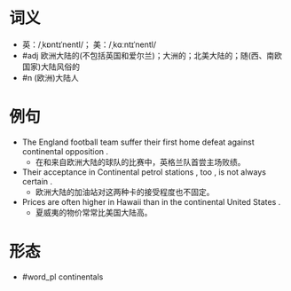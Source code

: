 # 词义
- 英：/ˌkɒntɪˈnentl/； 美：/ˌkɑːntɪˈnentl/
- #adj 欧洲大陆的(不包括英国和爱尔兰)；大洲的；北美大陆的；随(西、南欧国家)大陆风俗的
- #n (欧洲)大陆人
# 例句
- The England football team suffer their first home defeat against continental opposition .
	- 在和来自欧洲大陆的球队的比赛中，英格兰队首尝主场败绩。
- Their acceptance in Continental petrol stations , too , is not always certain .
	- 欧洲大陆的加油站对这两种卡的接受程度也不固定。
- Prices are often higher in Hawaii than in the continental United States .
	- 夏威夷的物价常常比美国大陆高。
# 形态
- #word_pl continentals
